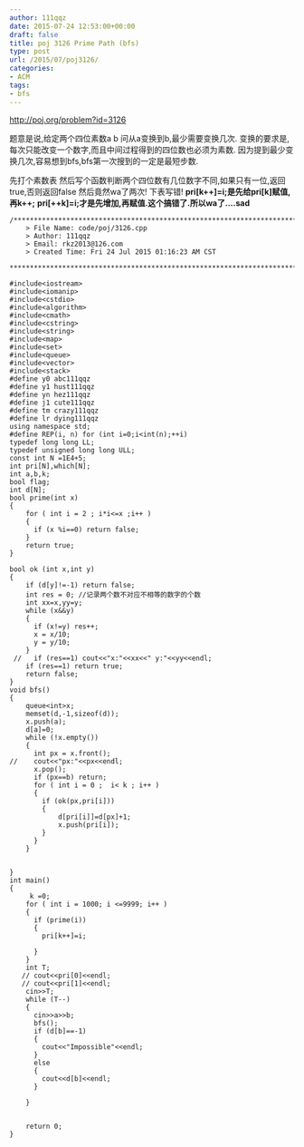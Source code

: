 ```yaml
---
author: 111qqz
date: 2015-07-24 12:53:00+00:00
draft: false
title: poj 3126 Prime Path (bfs)
type: post
url: /2015/07/poj3126/
categories:
- ACM
tags:
- bfs
---
```


http://poj.org/problem?id=3126



题意是说,给定两个四位素数a b 问从a变换到b,最少需要变换几次.
变换的要求是,每次只能改变一个数字,而且中间过程得到的四位数也必须为素数.
因为提到最少变换几次,容易想到bfs,bfs第一次搜到的一定是最短步数.


先打个素数表
然后写个函数判断两个四位数有几位数字不同,如果只有一位,返回true,否则返回false
然后竟然wa了两次!
下表写错!
**pri[k++]=i;是先给pri[k]赋值,再k++;**
**pri[++k]=i;才是先增加,再赋值.这个搞错了.所以wa了....sad**
 

    
    /*************************************************************************
        > File Name: code/poj/3126.cpp
        > Author: 111qqz
        > Email: rkz2013@126.com 
        > Created Time: Fri 24 Jul 2015 01:16:23 AM CST
     ************************************************************************/
    
    #include<iostream>
    #include<iomanip>
    #include<cstdio>
    #include<algorithm>
    #include<cmath>
    #include<cstring>
    #include<string>
    #include<map>
    #include<set>
    #include<queue>
    #include<vector>
    #include<stack>
    #define y0 abc111qqz
    #define y1 hust111qqz
    #define yn hez111qqz
    #define j1 cute111qqz
    #define tm crazy111qqz
    #define lr dying111qqz
    using namespace std;
    #define REP(i, n) for (int i=0;i<int(n);++i)  
    typedef long long LL;
    typedef unsigned long long ULL;
    const int N =1E4+5;
    int pri[N],which[N];
    int a,b,k;
    bool flag;
    int d[N];
    bool prime(int x)
    {
        for ( int i = 2 ; i*i<=x ;i++ )
        {
    	  if (x %i==0) return false;
        }
        return true;
    }
    
    bool ok (int x,int y)
    {
        if (d[y]!=-1) return false;
        int res = 0; //记录两个数不对应不相等的数字的个数
        int xx=x,yy=y;
        while (x&&y)
        {
    	  if (x!=y) res++;
    	  x = x/10;
    	  y = y/10;
        }
     //   if (res==1) cout<<"x:"<<xx<<" y:"<<yy<<endl;
        if (res==1) return true;
        return false;
    }
    void bfs()
    {
        queue<int>x;
        memset(d,-1,sizeof(d));
        x.push(a);
        d[a]=0;
        while (!x.empty())
        {
    	  int px = x.front();
    //	  cout<<"px:"<<px<<endl;
    	  x.pop();
    	  if (px==b) return;
    	  for ( int i = 0 ;  i< k ; i++ )
    	  {
    		if (ok(px,pri[i]))
    		{
    		    d[pri[i]]=d[px]+1;
    		    x.push(pri[i]);
    		}
    	  }
        }
    
    
    }
    int main()
    {
         k =0;
        for ( int i = 1000; i <=9999; i++ )
        {
    	  if (prime(i))
    	  {
    		pri[k++]=i;
    	  
    	  }
        }
        int T;
       // cout<<pri[0]<<endl;
       // cout<<pri[1]<<endl;
        cin>>T;
        while (T--)
        {
    	  cin>>a>>b;
    	  bfs();
    	  if (d[b]==-1)
    	  {
    		cout<<"Impossible"<<endl;
    	  }
    	  else
    	  {
    		cout<<d[b]<<endl;
    	  }
    
        }
    
      
    	return 0;
    }
    
